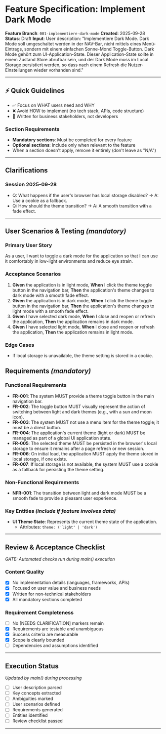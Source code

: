 # Feature Specification: Implement Dark Mode

**Feature Branch**: `001-implementiere-dark-mode`
**Created**: 2025-09-28
**Status**: Draft
**Input**: User description: "Implementiere Dark Mode. Dark Mode soll umgeschaltet werden in der NAV-Bar, nicht mittels eines Menü-Eintrags, sondern mit einem einfachen Sonne-Mond Toggle-Button. Dark Mode gehört zum UI-Application-State. Dieser Application-State sollte in einem Zustand Store abrufbar sein, und der Dark Mode muss im Local Storage persistiert werden, so dass nach einem Refresh die Nutzer-Einstellungen wieder vorhanden sind."

---

## ⚡ Quick Guidelines
- ✅ Focus on WHAT users need and WHY
- ❌ Avoid HOW to implement (no tech stack, APIs, code structure)
- 👥 Written for business stakeholders, not developers

### Section Requirements
- **Mandatory sections**: Must be completed for every feature
- **Optional sections**: Include only when relevant to the feature
- When a section doesn't apply, remove it entirely (don't leave as "N/A")

---

## Clarifications

### Session 2025-09-28
- Q: What happens if the user's browser has local storage disabled? → A: Use a cookie as a fallback.
- Q: How should the theme transition? → A: A smooth transition with a fade effect.

---

## User Scenarios & Testing *(mandatory)*

### Primary User Story
As a user, I want to toggle a dark mode for the application so that I can use it comfortably in low-light environments and reduce eye strain.

### Acceptance Scenarios
1. **Given** the application is in light mode, **When** I click the theme toggle button in the navigation bar, **Then** the application's theme changes to dark mode with a smooth fade effect.
2. **Given** the application is in dark mode, **When** I click the theme toggle button in the navigation bar, **Then** the application's theme changes to light mode with a smooth fade effect.
3. **Given** I have selected dark mode, **When** I close and reopen or refresh the application, **Then** the application remains in dark mode.
4. **Given** I have selected light mode, **When** I close and reopen or refresh the application, **Then** the application remains in light mode.

### Edge Cases
- If local storage is unavailable, the theme setting is stored in a cookie.

## Requirements *(mandatory)*

### Functional Requirements
- **FR-001**: The system MUST provide a theme toggle button in the main navigation bar.
- **FR-002**: The toggle button MUST visually represent the action of switching between light and dark themes (e.g., with a sun and moon icon).
- **FR-003**: The system MUST not use a menu item for the theme toggle; it must be a direct button.
- **FR-004**: The application's current theme (light or dark) MUST be managed as part of a global UI application state.
- **FR-005**: The selected theme MUST be persisted in the browser's local storage to ensure it remains after a page refresh or new session.
- **FR-006**: On initial load, the application MUST apply the theme stored in local storage, if one exists.
- **FR-007**: If local storage is not available, the system MUST use a cookie as a fallback for persisting the theme setting.

### Non-Functional Requirements
- **NFR-001**: The transition between light and dark mode MUST be a smooth fade to provide a pleasant user experience.

### Key Entities *(include if feature involves data)*
- **UI Theme State**: Represents the current theme state of the application.
  - Attributes: `theme: ('light' | 'dark')`

---

## Review & Acceptance Checklist
*GATE: Automated checks run during main() execution*

### Content Quality
- [X] No implementation details (languages, frameworks, APIs)
- [X] Focused on user value and business needs
- [X] Written for non-technical stakeholders
- [X] All mandatory sections completed

### Requirement Completeness
- [ ] No [NEEDS CLARIFICATION] markers remain
- [X] Requirements are testable and unambiguous
- [X] Success criteria are measurable
- [X] Scope is clearly bounded
- [ ] Dependencies and assumptions identified

---

## Execution Status
*Updated by main() during processing*

- [ ] User description parsed
- [ ] Key concepts extracted
- [ ] Ambiguities marked
- [ ] User scenarios defined
- [ ] Requirements generated
- [ ] Entities identified
- [ ] Review checklist passed

---